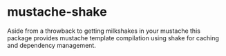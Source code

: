 # mustache-shake

Aside from a throwback to getting milkshakes in your mustache this package
provides mustache template compilation using shake for caching and dependency
management.
